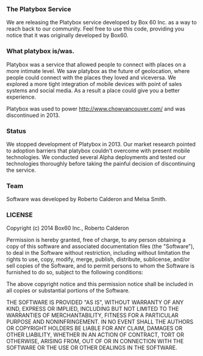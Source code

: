 ### The Platybox Service

We are releasing the Platybox service developed by Box 60 Inc. as a way to reach
back to our community. Feel free to use this code, providing you notice that
it was originally developed by Box60.

### What platybox is/was.

Platybox was a service that allowed people to connect with places on a more intimate
level. We saw platybox as the future of geolocation, where people could connect with
the places they loved and viceversa. We explored a more tight integration of mobile
devices with point of sales systems and social media. As a result a place could
give you a better experience.

Platybox was used to power http://www.chowvancouver.com/ and was discontinued in 2013.

### Status

We stopped development of Platybox in 2013. Our market research pointed to adoption
barriers that platybox couldn't overcome with present mobile technologies. We conducted
several Alpha deployments and tested our technologies thoroughly before taking the painful
decision of discontinuing the service.

### Team

Software was developed by Roberto Calderon and Melsa Smith.


### LICENSE

Copyright (c) 2014 Box60 Inc., Roberto Calderon

Permission is hereby granted, free of charge, to any person obtaining a copy
of this software and associated documentation files (the "Software"), to deal
in the Software without restriction, including without limitation the rights
to use, copy, modify, merge, publish, distribute, sublicense, and/or sell
copies of the Software, and to permit persons to whom the Software is
furnished to do so, subject to the following conditions:

The above copyright notice and this permission notice shall be included in
all copies or substantial portions of the Software.

THE SOFTWARE IS PROVIDED "AS IS", WITHOUT WARRANTY OF ANY KIND, EXPRESS OR
IMPLIED, INCLUDING BUT NOT LIMITED TO THE WARRANTIES OF MERCHANTABILITY,
FITNESS FOR A PARTICULAR PURPOSE AND NONINFRINGEMENT. IN NO EVENT SHALL THE
AUTHORS OR COPYRIGHT HOLDERS BE LIABLE FOR ANY CLAIM, DAMAGES OR OTHER
LIABILITY, WHETHER IN AN ACTION OF CONTRACT, TORT OR OTHERWISE, ARISING FROM,
OUT OF OR IN CONNECTION WITH THE SOFTWARE OR THE USE OR OTHER DEALINGS IN
THE SOFTWARE.
